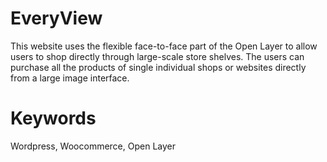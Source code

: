 # EveryView
 This website uses the flexible face-to-face part of the Open Layer to allow users to shop directly through large-scale store shelves. The users can purchase all the products of single individual shops or websites directly from a large image interface.
# Keywords
Wordpress, Woocommerce, Open Layer